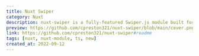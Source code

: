 ```yaml
---
title: Nuxt Swiper
category: Nuxt
description: nuxt-swiper is a fully-featured Swiper.js module built for Nuxt 3. It is written in TypeScript and makes it incredibly easy to use.
preview: https://github.com/cpreston321/nuxt-swiper/blob/main/cover.png?raw=true
link: https://github.com/cpreston321/nuxt-swiper#readme
tags: [nuxt, nuxt-module, ts, new]
created_at: 2022-09-12
---
```

